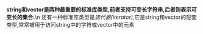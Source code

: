 **string和vector是两种最重要的标准库类型,前者支持可变长字符串,后者则表示可变长的集合.**\n
还有一种标准库类型是*迭代器(iterator)*,它是string和vector的配套类型,常常被用于访问string中的字符或vector中的元素
